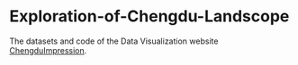 # Exploration-of-Chengdu-Landscope

The datasets and code of the Data Visualization website [ChengduImpression](https://feiyuxiaothu.github.io/ChengduImpression/#). 